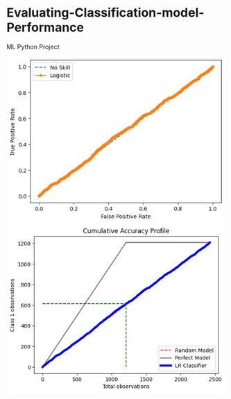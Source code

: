 # Evaluating-Classification-model-Performance
ML Python Project

![](https://github.com/developer-venish/Evaluating-Classification-model-Performance/blob/main/graph.png) ![](https://github.com/developer-venish/Evaluating-Classification-model-Performance/blob/main/graph1.png)
